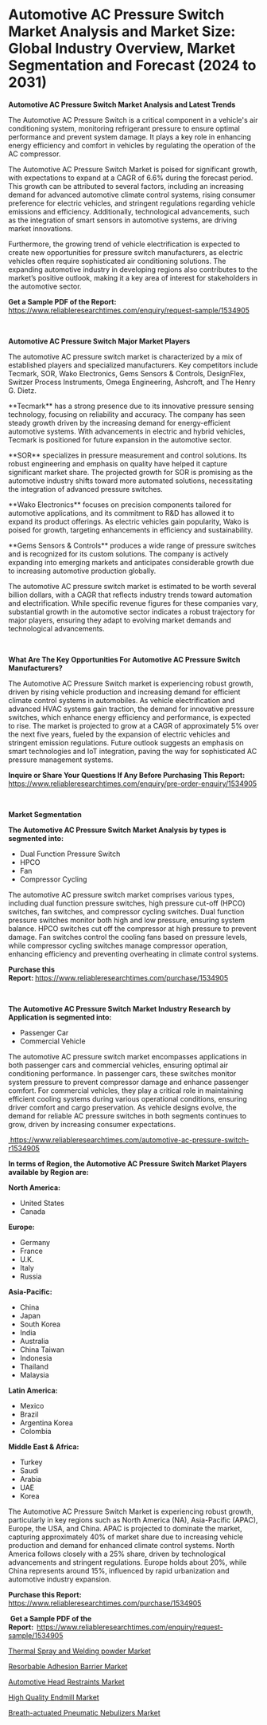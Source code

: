 <p><h1>Automotive AC Pressure Switch Market Analysis and Market Size: Global Industry Overview, Market Segmentation and Forecast (2024 to 2031)</h1></p><p><strong>Automotive AC Pressure Switch Market Analysis and Latest Trends</strong></p>
<p><p>The Automotive AC Pressure Switch is a critical component in a vehicle's air conditioning system, monitoring refrigerant pressure to ensure optimal performance and prevent system damage. It plays a key role in enhancing energy efficiency and comfort in vehicles by regulating the operation of the AC compressor. </p><p>The Automotive AC Pressure Switch Market is poised for significant growth, with expectations to expand at a CAGR of 6.6% during the forecast period. This growth can be attributed to several factors, including an increasing demand for advanced automotive climate control systems, rising consumer preference for electric vehicles, and stringent regulations regarding vehicle emissions and efficiency. Additionally, technological advancements, such as the integration of smart sensors in automotive systems, are driving market innovations.</p><p>Furthermore, the growing trend of vehicle electrification is expected to create new opportunities for pressure switch manufacturers, as electric vehicles often require sophisticated air conditioning solutions. The expanding automotive industry in developing regions also contributes to the market’s positive outlook, making it a key area of interest for stakeholders in the automotive sector.</p></p>
<p><strong>Get a Sample PDF of the Report:&nbsp;</strong> <a href="https://www.reliableresearchtimes.com/enquiry/request-sample/1534905?utm_campaign=1588&utm_medium=2&utm_source=Github&utm_content=ia&utm_term=02112024&utm_id=automotive-ac-pressure-switch">https://www.reliableresearchtimes.com/enquiry/request-sample/1534905</a></p>
<p>&nbsp;</p>
<p><strong>Automotive AC Pressure Switch Major Market Players</strong></p>
<p><p>The automotive AC pressure switch market is characterized by a mix of established players and specialized manufacturers. Key competitors include Tecmark, SOR, Wako Electronics, Gems Sensors & Controls, DesignFlex, Switzer Process Instruments, Omega Engineering, Ashcroft, and The Henry G. Dietz. </p><p>**Tecmark** has a strong presence due to its innovative pressure sensing technology, focusing on reliability and accuracy. The company has seen steady growth driven by the increasing demand for energy-efficient automotive systems. With advancements in electric and hybrid vehicles, Tecmark is positioned for future expansion in the automotive sector.</p><p>**SOR** specializes in pressure measurement and control solutions. Its robust engineering and emphasis on quality have helped it capture significant market share. The projected growth for SOR is promising as the automotive industry shifts toward more automated solutions, necessitating the integration of advanced pressure switches.</p><p>**Wako Electronics** focuses on precision components tailored for automotive applications, and its commitment to R&D has allowed it to expand its product offerings. As electric vehicles gain popularity, Wako is poised for growth, targeting enhancements in efficiency and sustainability.</p><p>**Gems Sensors & Controls** produces a wide range of pressure switches and is recognized for its custom solutions. The company is actively expanding into emerging markets and anticipates considerable growth due to increasing automotive production globally.</p><p>The automotive AC pressure switch market is estimated to be worth several billion dollars, with a CAGR that reflects industry trends toward automation and electrification. While specific revenue figures for these companies vary, substantial growth in the automotive sector indicates a robust trajectory for major players, ensuring they adapt to evolving market demands and technological advancements.</p></p>
<p>&nbsp;</p>
<p><strong>What Are The Key Opportunities For Automotive AC Pressure Switch Manufacturers?</strong></p>
<p><p>The Automotive AC Pressure Switch market is experiencing robust growth, driven by rising vehicle production and increasing demand for efficient climate control systems in automobiles. As vehicle electrification and advanced HVAC systems gain traction, the demand for innovative pressure switches, which enhance energy efficiency and performance, is expected to rise. The market is projected to grow at a CAGR of approximately 5% over the next five years, fueled by the expansion of electric vehicles and stringent emission regulations. Future outlook suggests an emphasis on smart technologies and IoT integration, paving the way for sophisticated AC pressure management systems.</p></p>
<p><strong>Inquire or Share Your Questions If Any Before Purchasing This Report:</strong> <a href="https://www.reliableresearchtimes.com/enquiry/pre-order-enquiry/1534905?utm_campaign=1588&utm_medium=2&utm_source=Github&utm_content=ia&utm_term=02112024&utm_id=automotive-ac-pressure-switch">https://www.reliableresearchtimes.com/enquiry/pre-order-enquiry/1534905</a></p>
<p>&nbsp;</p>
<p><strong>Market Segmentation</strong></p>
<p><strong>The Automotive AC Pressure Switch Market Analysis by types is segmented into:</strong></p>
<p><ul><li>Dual Function Pressure Switch</li><li>HPCO</li><li>Fan</li><li>Compressor Cycling</li></ul></p>
<p><p>The automotive AC pressure switch market comprises various types, including dual function pressure switches, high pressure cut-off (HPCO) switches, fan switches, and compressor cycling switches. Dual function pressure switches monitor both high and low pressure, ensuring system balance. HPCO switches cut off the compressor at high pressure to prevent damage. Fan switches control the cooling fans based on pressure levels, while compressor cycling switches manage compressor operation, enhancing efficiency and preventing overheating in climate control systems.</p></p>
<p><strong>Purchase this Report:&nbsp;</strong><a href="https://www.reliableresearchtimes.com/purchase/1534905?utm_campaign=1588&utm_medium=2&utm_source=Github&utm_content=ia&utm_term=02112024&utm_id=automotive-ac-pressure-switch">https://www.reliableresearchtimes.com/purchase/1534905</a></p>
<p>&nbsp;</p>
<p><strong>The Automotive AC Pressure Switch Market Industry Research by Application is segmented into:</strong></p>
<p><ul><li>Passenger Car</li><li>Commercial Vehicle</li></ul></p>
<p><p>The automotive AC pressure switch market encompasses applications in both passenger cars and commercial vehicles, ensuring optimal air conditioning performance. In passenger cars, these switches monitor system pressure to prevent compressor damage and enhance passenger comfort. For commercial vehicles, they play a critical role in maintaining efficient cooling systems during various operational conditions, ensuring driver comfort and cargo preservation. As vehicle designs evolve, the demand for reliable AC pressure switches in both segments continues to grow, driven by increasing consumer expectations.</p></p>
<p><a href="https://www.reliableresearchtimes.com/automotive-ac-pressure-switch-r1534905?utm_campaign=1588&utm_medium=2&utm_source=Github&utm_content=ia&utm_term=02112024&utm_id=automotive-ac-pressure-switch">&nbsp;https://www.reliableresearchtimes.com/automotive-ac-pressure-switch-r1534905</a></p>
<p><strong>In terms of Region, the Automotive AC Pressure Switch Market Players available by Region are:</strong></p>
<p>
    <p> <strong> North America: </strong>
        <ul>
            <li>United States</li>
            <li>Canada</li>
        </ul>
        </p> 
    <p> <strong> Europe: </strong>
        <ul>
            <li>Germany</li>
            <li>France</li>
            <li>U.K.</li>
            <li>Italy</li>
            <li>Russia</li>
        </ul>
        </p> 
    <p> <strong> Asia-Pacific: </strong>
        <ul>
            <li>China</li>
            <li>Japan</li>
            <li>South Korea</li>
            <li>India</li>
            <li>Australia</li>
            <li>China Taiwan</li>
            <li>Indonesia</li>
            <li>Thailand</li>
            <li>Malaysia</li>
        </ul>
        </p> 
    <p> <strong> Latin America: </strong>
        <ul>
            <li>Mexico</li>
            <li>Brazil</li>
            <li>Argentina Korea</li>
            <li>Colombia</li>
        </ul>
        </p> 
    <p> <strong> Middle East & Africa: </strong>
        <ul>
            <li>Turkey</li>
            <li>Saudi</li>
            <li>Arabia</li>
            <li>UAE</li>
            <li>Korea</li>
        </ul>
    </p>
    </p>
<p><p>The Automotive AC Pressure Switch Market is experiencing robust growth, particularly in key regions such as North America (NA), Asia-Pacific (APAC), Europe, the USA, and China. APAC is projected to dominate the market, capturing approximately 40% of market share due to increasing vehicle production and demand for enhanced climate control systems. North America follows closely with a 25% share, driven by technological advancements and stringent regulations. Europe holds about 20%, while China represents around 15%, influenced by rapid urbanization and automotive industry expansion.</p></p>
<p><strong>Purchase this Report: </strong><a href="https://www.reliableresearchtimes.com/purchase/1534905?utm_campaign=1588&utm_medium=2&utm_source=Github&utm_content=ia&utm_term=02112024&utm_id=automotive-ac-pressure-switch">https://www.reliableresearchtimes.com/purchase/1534905</a></p>
<p>&nbsp;<strong>Get a Sample PDF of the Report:&nbsp;&nbsp;</strong><a href="https://www.reliableresearchtimes.com/enquiry/request-sample/1534905?utm_campaign=1588&utm_medium=2&utm_source=Github&utm_content=ia&utm_term=02112024&utm_id=automotive-ac-pressure-switch">https://www.reliableresearchtimes.com/enquiry/request-sample/1534905</a></p>
<p><strong></strong></p>
<p><p><a href="https://www.linkedin.com/pulse/thermal-spray-welding-powder-market-report-product-type-end-xsruc?utm_campaign=1588&utm_medium=2&utm_source=Github&utm_content=ia&utm_term=02112024&utm_id=automotive-ac-pressure-switch">Thermal Spray and Welding powder Market</a></p><p><a href="https://www.linkedin.com/pulse/resorbable-adhesion-barrier-market-industry-trends-forecast-period-hotrc?utm_campaign=1588&utm_medium=2&utm_source=Github&utm_content=ia&utm_term=02112024&utm_id=automotive-ac-pressure-switch">Resorbable Adhesion Barrier Market</a></p><p><a href="https://github.com/mauripalmi/Market-Research-Report-List-5/blob/main/automotive-head-restraints-market.md?utm_campaign=1588&utm_medium=2&utm_source=Github&utm_content=ia&utm_term=02112024&utm_id=automotive-ac-pressure-switch">Automotive Head Restraints Market</a></p><p><a href="https://www.linkedin.com/pulse/analyzing-global-high-quality-endmill-market-growth-prospects-xcuac?utm_campaign=1588&utm_medium=2&utm_source=Github&utm_content=ia&utm_term=02112024&utm_id=automotive-ac-pressure-switch">High Quality Endmill Market</a></p><p><a href="https://www.linkedin.com/pulse/charting-future-comprehensive-analysis-global-breath-actuated-prgac?utm_campaign=1588&utm_medium=2&utm_source=Github&utm_content=ia&utm_term=02112024&utm_id=automotive-ac-pressure-switch">Breath-actuated Pneumatic Nebulizers Market</a></p></p>